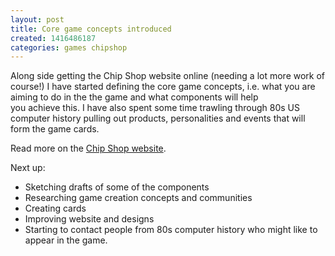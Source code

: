 ```yaml
---
layout: post
title: Core game concepts introduced
created: 1416486187
categories: games chipshop
---
```


Along side getting the Chip Shop website online (needing a lot more work of course!) I have started defining the core game concepts, i.e. what you are aiming to do in the the game and what components will help you achieve this. I have also spent some time trawling through 80s US computer history pulling out products, personalities and events that will form the game cards.

Read more on the <a href="http://chipshopgame.com/" target="_blank">Chip Shop website</a>.

Next up:<ul><li>Sketching drafts of some of the components</li><li>Researching game creation concepts and communities</li><li>Creating cards</li><li>Improving website and designs</li><li>Starting to contact people from 80s computer history who might like to appear in the game.</li></ul>
